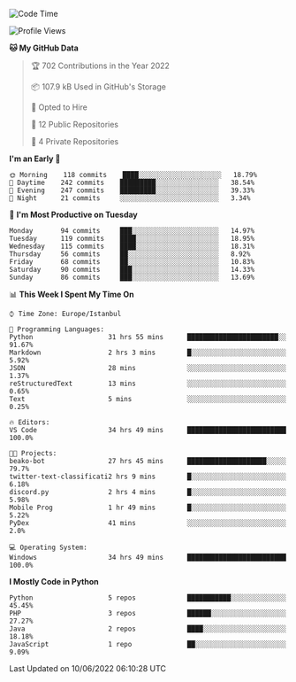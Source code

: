 <!--START_SECTION:waka-->
![Code Time](http://img.shields.io/badge/Code%20Time-305%20hrs%2048%20mins-blue)

![Profile Views](http://img.shields.io/badge/Profile%20Views-0-blue)

**🐱 My GitHub Data** 

> 🏆 702 Contributions in the Year 2022
 > 
> 📦 107.9 kB Used in GitHub's Storage 
 > 
> 💼 Opted to Hire
 > 
> 📜 12 Public Repositories 
 > 
> 🔑 4 Private Repositories  
 > 
**I'm an Early 🐤** 

```text
🌞 Morning    118 commits    ████░░░░░░░░░░░░░░░░░░░░░   18.79% 
🌆 Daytime    242 commits    █████████░░░░░░░░░░░░░░░░   38.54% 
🌃 Evening    247 commits    █████████░░░░░░░░░░░░░░░░   39.33% 
🌙 Night      21 commits     ░░░░░░░░░░░░░░░░░░░░░░░░░   3.34%

```
📅 **I'm Most Productive on Tuesday** 

```text
Monday       94 commits     ███░░░░░░░░░░░░░░░░░░░░░░   14.97% 
Tuesday      119 commits    ████░░░░░░░░░░░░░░░░░░░░░   18.95% 
Wednesday    115 commits    ████░░░░░░░░░░░░░░░░░░░░░   18.31% 
Thursday     56 commits     ██░░░░░░░░░░░░░░░░░░░░░░░   8.92% 
Friday       68 commits     ██░░░░░░░░░░░░░░░░░░░░░░░   10.83% 
Saturday     90 commits     ███░░░░░░░░░░░░░░░░░░░░░░   14.33% 
Sunday       86 commits     ███░░░░░░░░░░░░░░░░░░░░░░   13.69%

```


📊 **This Week I Spent My Time On** 

```text
⌚︎ Time Zone: Europe/Istanbul

💬 Programming Languages: 
Python                   31 hrs 55 mins      ███████████████████████░░   91.67% 
Markdown                 2 hrs 3 mins        █░░░░░░░░░░░░░░░░░░░░░░░░   5.92% 
JSON                     28 mins             ░░░░░░░░░░░░░░░░░░░░░░░░░   1.37% 
reStructuredText         13 mins             ░░░░░░░░░░░░░░░░░░░░░░░░░   0.65% 
Text                     5 mins              ░░░░░░░░░░░░░░░░░░░░░░░░░   0.25%

🔥 Editors: 
VS Code                  34 hrs 49 mins      █████████████████████████   100.0%

🐱‍💻 Projects: 
beako-bot                27 hrs 45 mins      ████████████████████░░░░░   79.7% 
twitter-text-classificati2 hrs 9 mins        █░░░░░░░░░░░░░░░░░░░░░░░░   6.18% 
discord.py               2 hrs 4 mins        █░░░░░░░░░░░░░░░░░░░░░░░░   5.98% 
Mobile Prog              1 hr 49 mins        █░░░░░░░░░░░░░░░░░░░░░░░░   5.22% 
PyDex                    41 mins             ░░░░░░░░░░░░░░░░░░░░░░░░░   2.0%

💻 Operating System: 
Windows                  34 hrs 49 mins      █████████████████████████   100.0%

```

**I Mostly Code in Python** 

```text
Python                   5 repos             ███████████░░░░░░░░░░░░░░   45.45% 
PHP                      3 repos             ██████░░░░░░░░░░░░░░░░░░░   27.27% 
Java                     2 repos             ████░░░░░░░░░░░░░░░░░░░░░   18.18% 
JavaScript               1 repo              ██░░░░░░░░░░░░░░░░░░░░░░░   9.09%

```



 Last Updated on 10/06/2022 06:10:28 UTC
<!--END_SECTION:waka-->

<!--
**3nws/3nws** is a ✨ _special_ ✨ repository because its `README.md` (this file) appears on your GitHub profile.

Here are some ideas to get you started:

- 🔭 I’m currently working on ...
- 🌱 I’m currently learning ...
- 👯 I’m looking to collaborate on ...
- 🤔 I’m looking for help with ...
- 💬 Ask me about ...
- 📫 How to reach me: ...
- 😄 Pronouns: ...
- ⚡ Fun fact: ...
-->
